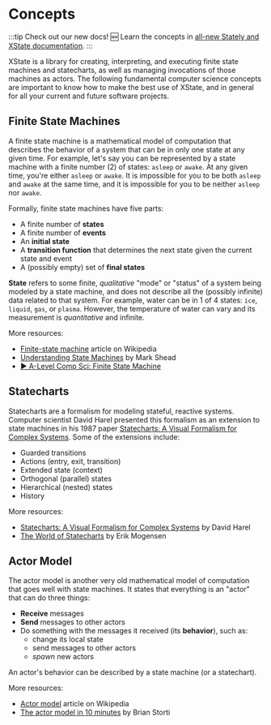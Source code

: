 # Concepts

:::tip Check out our new docs!
🆕 Learn the concepts in [all-new Stately and XState documentation](https://stately.ai/docs/state-machines-and-statecharts).
:::

XState is a library for creating, interpreting, and executing finite state machines and statecharts, as well as managing invocations of those machines as actors. The following fundamental computer science concepts are important to know how to make the best use of XState, and in general for all your current and future software projects.

## Finite State Machines

A finite state machine is a mathematical model of computation that describes the behavior of a system that can be in only one state at any given time. For example, let's say you can be represented by a state machine with a finite number (2) of states: `asleep` or `awake`. At any given time, you're either `asleep` or `awake`. It is impossible for you to be both `asleep` and `awake` at the same time, and it is impossible for you to be neither `asleep` nor `awake`.

Formally, finite state machines have five parts:

- A finite number of **states**
- A finite number of **events**
- An **initial state**
- A **transition function** that determines the next state given the current state and event
- A (possibly empty) set of **final states**

**State** refers to some finite, _qualitative_ "mode" or "status" of a system being modeled by a state machine, and does not describe all the (possibly infinite) data related to that system. For example, water can be in 1 of 4 states: `ice`, `liquid`, `gas`, or `plasma`. However, the temperature of water can vary and its measurement is _quantitative_ and infinite.

More resources:

- [Finite-state machine](https://en.wikipedia.org/wiki/Finite-state_machine) article on Wikipedia
- [Understanding State Machines](https://www.freecodecamp.org/news/state-machines-basics-of-computer-science-d42855debc66/) by Mark Shead
- [▶️ A-Level Comp Sci: Finite State Machine](https://www.youtube.com/watch?v=4rNYAvsSkwk)

## Statecharts

Statecharts are a formalism for modeling stateful, reactive systems. Computer scientist David Harel presented this formalism as an extension to state machines in his 1987 paper [Statecharts: A Visual Formalism for Complex Systems](https://www.sciencedirect.com/science/article/pii/0167642387900359/pdf). Some of the extensions include:

- Guarded transitions
- Actions (entry, exit, transition)
- Extended state (context)
- Orthogonal (parallel) states
- Hierarchical (nested) states
- History

More resources:

- [Statecharts: A Visual Formalism for Complex Systems](https://www.sciencedirect.com/science/article/pii/0167642387900359/pdf) by David Harel
- [The World of Statecharts](https://statecharts.github.io/) by Erik Mogensen

## Actor Model

The actor model is another very old mathematical model of computation that goes well with state machines. It states that everything is an "actor" that can do three things:

- **Receive** messages
- **Send** messages to other actors
- Do something with the messages it received (its **behavior**), such as:
  - change its local state
  - send messages to other actors
  - _spawn_ new actors

An actor's behavior can be described by a state machine (or a statechart).

More resources:

- [Actor model](https://en.wikipedia.org/wiki/Actor_model) article on Wikipedia
- [The actor model in 10 minutes](https://www.brianstorti.com/the-actor-model/) by Brian Storti
